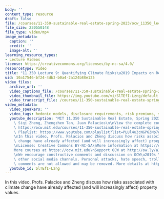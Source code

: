 ```yaml
---
body: ''
content_type: resource
draft: false
file: /courses/11-350-sustainable-real-estate-spring-2023/ocw_11350_lecture09_2023mar09_360p_16_9.mp4
file_size: 220550148
file_type: video/mp4
image_metadata:
  caption: ''
  credit: ''
  image-alt: ''
learning_resource_types:
- Lecture Videos
license: https://creativecommons.org/licenses/by-nc-sa/4.0/
resourcetype: Video
title: "11.350 Lecture 9: Quantifying Climate Risks\u2019 Impacts on Real Estate Values"
uid: 10a17546-bf24-4db3-b0a4-2a124b88e125
video_files:
  archive_url: ''
  video_captions_file: /courses/11-350-sustainable-real-estate-spring-2023/1hhAcc6XXrez0RH1Ntenes8DtZMrFXxIF_transcript.webvtt
  video_thumbnail_file: https://img.youtube.com/vi/SlTEfI-Lzng/default.jpg
  video_transcript_file: /courses/11-350-sustainable-real-estate-spring-2023/1hhAcc6XXrez0RH1Ntenes8DtZMrFXxIF_transcript.pdf
video_metadata:
  video_speakers: ''
  video_tags: hedonic models, disclosure requirements, risk premiums, sentiment
  youtube_description: "MIT 11.350 Sustainable Real Estate, Spring 2023\nInstructors:\
    \ Siqi Zheng, Zhengzhen Tan, Juan Palacios\n\nView the complete course (or resource):\
    \ https://ocw.mit.edu/courses/11-350-sustainable-real-estate-spring-2023/\nYouTube\
    \ Playlist: https://www.youtube.com/playlist?list=PLUl4u3cNGP63Np7g0Xtk939LL9OwJ-OuW\n\
    \nIn this video, Profs. Palacios and Zheng discuss how risks associated with climate\
    \ change have already affected (and will increasingly affect) proeprty values.\n\
    \nLicense: Creative Commons BY-NC-SA\nMore information at https://ocw.mit.edu/terms\n\
    More courses at https://ocw.mit.edu\nSupport OCW at http://ow.ly/a1If50zVRlQ\n\
    \nWe encourage constructive comments and discussion on OCW\u2019s YouTube and\
    \ other social media channels. Personal attacks, hate speech, trolling, and inappropriate\
    \ comments are not allowed and may be removed. More details at https://ocw.mit.edu/comments."
  youtube_id: SlTEfI-Lzng
---
```

In this video, Profs. Palacios and Zheng discuss how risks associated with climate change have already affected (and will increasingly affect) property values.